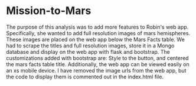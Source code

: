 # Mission-to-Mars

The purpose of this analysis was to add more features to Robin's web app. Specifically, she wanted to add full resolution images of mars hemispheres. These images are placed on the web app below the Mars Facts table. We had to scrape the titles and full resolution images, store it in a Mongo database and display on the web app with flask and bootstrap. The customizations added with bootstrap are: Style to the button, and centered the mars facts table title. Additionally, the web app can be viewed easily on an xs mobile device. I have removed the image urls from the web app, but the code to display them is commented out in the index.html file.
